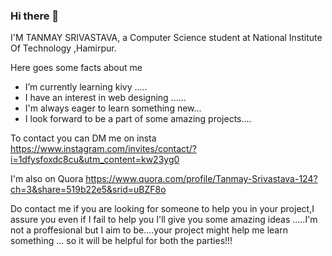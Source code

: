 ### Hi there 👋

<!--
**ktsrivastava29/ktsrivastava29** is a ✨ _special_ ✨ repository because its `README.md` (this file) appears on your GitHub profile.

Here are some ideas to get you started:

- 🔭 I’m currently working on ...
- 🌱 I’m currently learning ...
- 👯 I’m looking to collaborate on ...
- 🤔 I’m looking for help with ...
- 💬 Ask me about ...
- 📫 How to reach me: ...
- 😄 Pronouns: ...
- ⚡ Fun fact: ...
- - I look forward to be a part of amazing projects on Artificial Intelligence....
-->

I'M TANMAY SRIVASTAVA,
a Computer Science student at National Institute Of Technology ,Hamirpur.

Here goes some facts about me
- I’m currently learning kivy ..... 
- I have an interest in web designing ......
- I'm always eager to learn something new...
- I look forward to be a part of some amazing projects....


To contact you can DM me on insta
 https://www.instagram.com/invites/contact/?i=1dfysfoxdc8cu&utm_content=kw23yg0
 
 I'm also on Quora
 https://www.quora.com/profile/Tanmay-Srivastava-124?ch=3&share=519b22e5&srid=uBZF8o
 
 Do contact me if you are looking for someone to help you in your project,I assure you even if I fail to help you I'll give you some amazing ideas 
  .....I'm not a proffesional but I aim to be....your project might help me learn something  ... so it will be helpful for both the parties!!!
